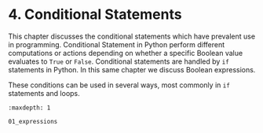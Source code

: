# 4. Conditional Statements

This chapter discusses the conditional statements which have prevalent use in programming. Conditional Statement in Python perform different computations or actions depending on whether a specific Boolean value evaluates to `True` or `False`. Conditional statements are handled by `if` statements in Python. In this same chapter we discuss Boolean expressions.

These conditions can be used in several ways, most commonly in `if` statements and loops.

```{toctree}
:maxdepth: 1

01_expressions
```
